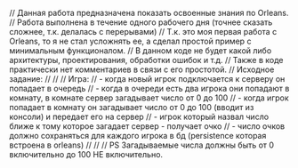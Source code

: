 // Данная работа предназначена показать освоенные знания по Orleans.
// Работа выполнена в течение одного рабочего дня (точнее сказать сложнее, т.к. делалась с перерывами)
// Т.к. это моя первая работа с Orleans, то я не стал усложнять ее, а сделал простой пример с минимальным функционалом.
// В данном коде не будет какой либо архитектуры, проектирования, обработки ошибок и т.д.
// Также в коде практически нет комментариев в связи с его простотой.
// Исходное задание:
//
//
// Игра:
// - когда новый игрок подключается к серверу он попадает в очередь
// - когда в очереди есть два игрока они попадают в комнату, в комнате сервер загадывает число от 0 до 100
// - когда игрок попадает в комнату он загадывает число от 0 до 100 (вводит из консоли) и передает его на сервер
// - игрок который назвал число ближе к тому которое загадает сервер - получает очко
// - число очков должно сохраняться для каждого игрока в бд (persistence которая встроена в orleans)
//
//
// PS Загадываемые числа должны быть от 0 включительно до 100 НЕ включительно.
